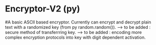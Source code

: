 # Encryptor-V2 (py)
#A basic ASCII based encryptor. Currently can encrypt and decrypt plain text with a randomized key (from py random.random()).
--> to be added : secure method of transferrring key. 
--> to be added : encoding more complex encryption protocols into key with digit dependent activation.
